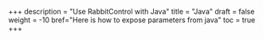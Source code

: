 +++
description = "Use RabbitControl with Java"
title = "Java"
draft = false
weight = -10
bref="Here is how to expose parameters from java"
toc = true
+++
